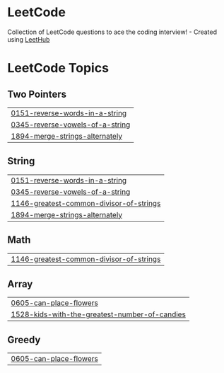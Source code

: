 # LeetCode
Collection of LeetCode questions to ace the coding interview! - Created using [LeetHub](https://github.com/QasimWani/LeetHub)

<!---LeetCode Topics Start-->
# LeetCode Topics
## Two Pointers
|  |
| ------- |
| [0151-reverse-words-in-a-string](https://github.com/Riyaz-khan-shuvo/LeetCode/tree/master/0151-reverse-words-in-a-string) |
| [0345-reverse-vowels-of-a-string](https://github.com/Riyaz-khan-shuvo/LeetCode/tree/master/0345-reverse-vowels-of-a-string) |
| [1894-merge-strings-alternately](https://github.com/Riyaz-khan-shuvo/LeetCode/tree/master/1894-merge-strings-alternately) |
## String
|  |
| ------- |
| [0151-reverse-words-in-a-string](https://github.com/Riyaz-khan-shuvo/LeetCode/tree/master/0151-reverse-words-in-a-string) |
| [0345-reverse-vowels-of-a-string](https://github.com/Riyaz-khan-shuvo/LeetCode/tree/master/0345-reverse-vowels-of-a-string) |
| [1146-greatest-common-divisor-of-strings](https://github.com/Riyaz-khan-shuvo/LeetCode/tree/master/1146-greatest-common-divisor-of-strings) |
| [1894-merge-strings-alternately](https://github.com/Riyaz-khan-shuvo/LeetCode/tree/master/1894-merge-strings-alternately) |
## Math
|  |
| ------- |
| [1146-greatest-common-divisor-of-strings](https://github.com/Riyaz-khan-shuvo/LeetCode/tree/master/1146-greatest-common-divisor-of-strings) |
## Array
|  |
| ------- |
| [0605-can-place-flowers](https://github.com/Riyaz-khan-shuvo/LeetCode/tree/master/0605-can-place-flowers) |
| [1528-kids-with-the-greatest-number-of-candies](https://github.com/Riyaz-khan-shuvo/LeetCode/tree/master/1528-kids-with-the-greatest-number-of-candies) |
## Greedy
|  |
| ------- |
| [0605-can-place-flowers](https://github.com/Riyaz-khan-shuvo/LeetCode/tree/master/0605-can-place-flowers) |
<!---LeetCode Topics End-->